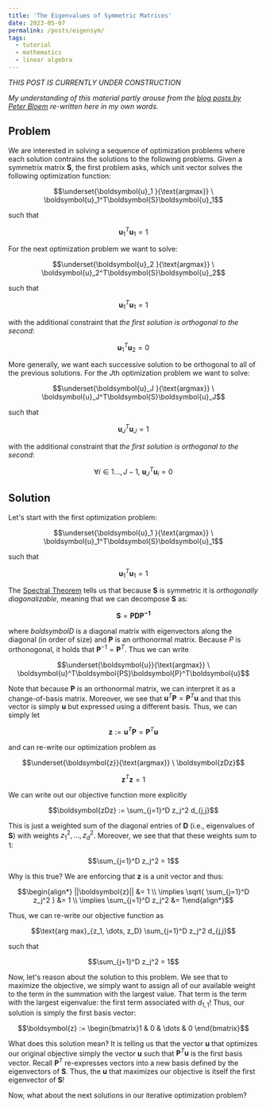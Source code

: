 ```yaml
---
title: 'The Eigenvalues of Symmetric Matrices'
date: 2023-05-07
permalink: /posts/eigensym/
tags:
  - tutorial
  - mathematics
  - linear algebra
---
```


_THIS POST IS CURRENTLY UNDER CONSTRUCTION_

_My understanding of this material partly arouse from the [blog posts by Peter Bloem](https://peterbloem.nl/blog/pca-2) re-written here in my own words._

Problem
-------

We are interested in solving a sequence of optimization problems where each solution contrains the solutions to the following problems. Given a symmetrix matrix $\boldsymbol{S}$, the first problem asks, which unit vector solves the following optimization function:

$$\underset{\boldsymbol{u}_1 }{\text{argmax}} \ \boldsymbol{u}_1^T\boldsymbol{S}\boldsymbol{u}_1$$

such that 

$$\boldsymbol{u}_1^T\boldsymbol{u}_1 = 1$$

For the next optimization problem we want to solve:

$$\underset{\boldsymbol{u}_2 }{\text{argmax}} \ \boldsymbol{u}_2^T\boldsymbol{S}\boldsymbol{u}_2$$

such that 

$$\boldsymbol{u}_1^T\boldsymbol{u}_1 = 1$$

with the additional constraint that _the first solution is orthogonal to the second_:

$$\boldsymbol{u}_1^T\boldsymbol{u}_2 = 0$$

More generally, we want each successive solution to be orthogonal to all of the previous solutions. For the $J$th optimization problem we want to solve:

$$\underset{\boldsymbol{u}_J }{\text{argmax}} \ \boldsymbol{u}_J^T\boldsymbol{S}\boldsymbol{u}_J$$


such that

$$\boldsymbol{u}_J^T\boldsymbol{u}_J = 1$$

with the additional constraint that _the first solution is orthogonal to the second_:

$$\forall i \in {1 \dots, J-1}, \ \boldsymbol{u}_J^T\boldsymbol{u}_i = 0$$


Solution
--------

Let's start with the first optimization problem: 

$$\underset{\boldsymbol{u}_1 }{\text{argmax}} \ \boldsymbol{u}_1^T\boldsymbol{S}\boldsymbol{u}_1$$

such that 

$$\boldsymbol{u}_1^T\boldsymbol{u}_1 = 1$$

The [Spectral Theorem](https://inst.eecs.berkeley.edu/~ee127/sp21/livebook/l_sym_sed.html) tells us that because $\boldsymbol{S}$ is symmetric it is _orthogonally diagonalizable_, meaning that we can decompose $\boldsymbol{S}$ as:

$$\boldsymbol{S} = \boldsymbol{PDP^{-1}}$$

where $boldsymbol{D}$ is a diagonal matrix with eigenvectors along the diagonal (in order of size) and $\boldsymbol{P}$ is an orthonormal matrix. Because $P$ is orthonogonal, it holds that $\boldsymbol{P}^{-1} = \boldsymbol{P}^T$. Thus we can write 

$$\underset{\boldsymbol{u}}{\text{argmax}} \ \boldsymbol{u}^T\boldsymbol{PS}\boldsymbol{P}^T\boldsymbol{u}$$



Note that because $\boldsymbol{P}$ is an orthonormal matrix, we can interpret it as a change-of-basis matrix. Moreover, we see that $\boldsymbol{u}^T\boldsymbol{P} = \boldsymbol{P}^T\boldsymbol{u}$ and that this vector is simply $\boldsymbol{u}$ but expressed using a different basis. Thus, we can simply let 

$$\boldsymbol{z} := \boldsymbol{u}^T\boldsymbol{P} = \boldsymbol{P}^T\boldsymbol{u}$$

and can re-write our optimization problem as 

$$\underset{\boldsymbol{z}}{\text{argmax}} \ \boldsymbol{zDz}$$

$$\boldsymbol{z}^T\boldsymbol{z} = 1$$

We can write out our objective function more explicitly

$$\boldsymbol{zDz} := \sum_{j=1}^D z_j^2 d_{j,j}$$

This is just a weighted sum of the diagonal entries of $\boldsymbol{D}$ (i.e., eigenvalues of $\boldsymbol{S}$) with weights $z_1^2, \dots, z_d^2$. Moreover, we see that that these weights sum to 1:

$$\sum_{j=1}^D z_j^2 = 1$$

Why is this true? We are enforcing that $\boldsymbol{z}$ is a unit vector and thus:

$$\begin{align*} ||\boldsymbol{z}|| &= 1 \\ \implies \sqrt{ \sum_{j=1}^D z_j^2 }  &= 1 \\ \implies \sum_{j=1}^D z_j^2 &= 1\end{align*}$$ 

Thus, we can re-write our objective function as 

$$\text{arg max}_{z_1, \dots, z_D} \sum_{j=1}^D z_j^2 d_{j,j}$$

such that

$$\sum_{j=1}^D z_j^2 = 1$$

Now, let's reason about the solution to this problem. We see that to maximize the objective, we simply want to assign all of our available weight to the term in the summation with the largest value. That term is the term with the largest eigenvalue: the first term associated with $d_{1,1}$! Thus, our solution is simply the first basis vector:

$$\boldsymbol{z} := \begin{bmatrix}1 & 0 & \dots & 0 \end{bmatrix}$$

What does this solution mean? It is telling us that the vector $\boldsymbol{u}$ that optimizes our original objective simply the vector $\boldsymbol{u}$ such that $\boldsymbol{P}^T\boldsymbol{u}$ is the first basis vector. Recall $\boldsymbol{P}^T$ re-expresses vectors into a new basis defined by the eigenvectors of $\boldsymbol{S}$. Thus, the $\boldsymbol{u}$ that maximizes our objective is itself the first eigenvector of $\boldsymbol{S}$!

Now, what about the next solutions in our iterative optimization problem?
